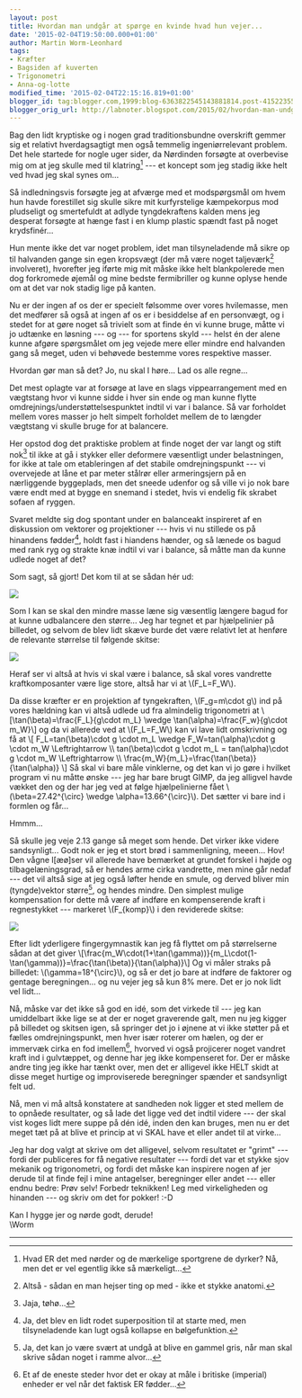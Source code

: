 ```yaml
---
layout: post
title: Hvordan man undgår at spørge en kvinde hvad hun vejer...
date: '2015-02-04T19:50:00.000+01:00'
author: Martin Worm-Leonhard
tags:
- Kræfter
- Bagsiden af kuverten
- Trigonometri
- Anna-og-lotte
modified_time: '2015-02-04T22:15:16.819+01:00'
blogger_id: tag:blogger.com,1999:blog-6363822545143881814.post-4152235515507869721
blogger_orig_url: http://labnoter.blogspot.com/2015/02/hvordan-man-undgar-at-sprge-en-kvinde.html
---
```


Bag den lidt kryptiske og i nogen grad traditionsbundne overskrift
gemmer sig et relativt hverdagsagtigt men også temmelig ingeniørrelevant
problem. Det hele startede for nogle uger sider, da Nørdinden forsøgte
at overbevise mig om at jeg skulle med til klatring[^1] --- et koncept
som jeg stadig ikke helt ved hvad jeg skal synes om... 

Så indledningsvis
forsøgte jeg at afværge med et modspørgsmål om hvem hun havde
forestillet sig skulle sikre mit kurfyrstelige kæmpekorpus mod
pludseligt og smertefuldt at adlyde tyngdekraftens kalden mens jeg
desperat forsøgte at hænge fast i en klump plastic spændt fast på noget
krydsfinér...

Hun mente ikke det var noget problem, idet man tilsyneladende må sikre
op til halvanden gange sin egen kropsvægt (der må være noget
taljeværk[^1a] involveret), hvorefter jeg iførte mig mit måske ikke
helt blankpolerede men dog forkromede øjemål og mine bedste fermibriller
og kunne oplyse hende om at det var nok stadig lige på kanten.

Nu er der ingen af os der er specielt følsomme over vores hvilemasse,
men det medfører så også at ingen af os er i besiddelse af en
personvægt, og i stedet for at gøre noget så trivielt som at finde én vi
kunne bruge, måtte vi jo udtænke en løsning --- og --- for sportens skyld ---
helst én der alene kunne afgøre spørgsmålet om jeg vejede mere eller
mindre end halvanden gang så meget, uden vi behøvede bestemme vores
respektive masser.

Hvordan gør man så det? Jo, nu skal I høre... Lad os alle regne...

Det mest oplagte var at forsøge at lave en slags vippearrangement
med en vægtstang hvor vi kunne sidde i hver sin ende og man kunne flytte
omdrejnings/understøttelsespunktet indtil vi var i balance. Så var
forholdet mellem vores masser jo helt simpelt forholdet mellem de to
længder vægtstang vi skulle bruge for at balancere.

Her opstod dog det praktiske problem at finde noget der var langt og
stift nok[^2] til ikke at gå i stykker eller deformere væsentligt under
belastningen, for ikke at tale om etableringen af det stabile
omdrejningspunkt --- vi overvejede at låne et par meter stålrør eller
armeringsjern på en nærliggende byggeplads, men det sneede udenfor og så
ville vi jo nok bare være endt med at bygge en snemand i stedet, hvis vi
endelig fik skrabet sofaen af ryggen.

Svaret meldte sig dog spontant under en balanceakt inspireret af en
diskussion om vektorer og projektioner --- hvis vi nu stillede os på
hinandens fødder[^3], holdt fast i hiandens hænder, og så lænede os
bagud med rank ryg og strakte knæ indtil vi var i balance, så måtte man
da kunne udlede noget af det?

Som sagt, så gjort! Det kom til at se sådan hér ud:

[![]({{site.url}}/images/-Y2DbyZTHiSs/VNIKocvLlRI/AAAAAAAACm4/gzU0uH-A0Ao/s1600/vlcsnap-2015-02-04-12h44m21s292.png)]({{site.url}}/images/-Y2DbyZTHiSs/VNIKocvLlRI/AAAAAAAACm4/gzU0uH-A0Ao/s1600/vlcsnap-2015-02-04-12h44m21s292.png)

Som I kan se skal den mindre masse læne sig væsentlig længere bagud for
at kunne udbalancere den større... Jeg har tegnet et par hjælpelinier på
billedet, og selvom de blev lidt skæve burde det være relativt let at
henføre de relevante størrelse til følgende skitse:

[![]({{site.url}}/images/-XWOZ3WGIvDU/VNILenyy-mI/AAAAAAAACnA/HAJ8rvXF2tQ/s1600/2015-02-04%2B12.18.05.jpg)]({{site.url}}/images/-XWOZ3WGIvDU/VNILenyy-mI/AAAAAAAACnA/HAJ8rvXF2tQ/s1600/2015-02-04%2B12.18.05.jpg)

Heraf ser vi altså at hvis vi skal være i balance, så skal vores
vandrette kraftkomposanter være lige store, altså har vi at
\\(F_L=F_W\\). 

Da disse kræfter er en projektion af tyngekraften,
\\(F_g=m\cdot g\\) ind på vores hældning kan vi altså udlede ud fra
almindelig trigonometri at \\[\tan(\beta)=\frac{F_L}{g\cdot m_L}
\wedge \tan(\alpha)=\frac{F_w}{g\cdot m_W}\\] 
og da vi allerede ved at \\(F_L=F_W\\) kan vi lave lidt omskrivning og få at
\\[
F_L=tan(\beta)\cdot g \cdot m_L \wedge F_W=tan(\alpha)\cdot g \cdot m_W \Leftrightarrow \\\ 
tan(\beta)\cdot g \cdot m_L = tan(\alpha)\cdot g \cdot m_W \Leftrightarrow \\\ 
\frac{m_W}{m_L}=\\frac{\tan(\beta)}{\tan(\alpha)}
\\]
Så skal vi bare måle vinklerne, og det kan vi jo gøre i hvilket program
vi nu måtte ønske --- jeg har bare brugt GIMP, da jeg alligvel havde
vækket den og der har jeg ved at følge hjælpelinierne fået
\\(\beta=27.42^{\circ} \wedge \alpha=13.66^{\circ}\\). Det sætter
vi bare ind i formlen og får...

Hmmm...

Så skulle jeg veje 2.13 gange så meget som hende. Det virker ikke videre
sandsynligt... Godt nok er jeg et stort brød i sammenligning, meeen...
Hov! Den vågne l\[æø\]ser vil allerede have bemærket at grundet forskel
i højde og tilbagelæningsgrad, så er hendes arme cirka vandrette, men
mine går nedaf --- det vil altså sige at jeg også løfter hende en smule,
og derved bliver min (tyngde)vektor større[^4], og hendes mindre. Den
simplest mulige kompensation for dette må være af indføre en
kompenserende kraft i regnestykket --- markeret \\(F_{komp}\\) i den
reviderede skitse:

[![]({{site.url}}/images/-C7gjrj1Aepo/VNIXkX36kLI/AAAAAAAACnQ/jWTMvCkOSXQ/s1600/2015-02-04%2B13.56.45.jpg)]({{site.url}}/images/-C7gjrj1Aepo/VNIXkX36kLI/AAAAAAAACnQ/jWTMvCkOSXQ/s1600/2015-02-04%2B13.56.45.jpg)

Efter lidt yderligere fingergymnastik kan jeg få flyttet om på
størrelserne sådan at det giver
\\[\frac{m_W\cdot(1+\tan(\gamma))}{m_L\cdot(1-\tan(\gamma))}=\frac{\tan(\beta)}{\tan(\alpha)}\\]
Og vi måler straks på billedet: \\(\gamma=18^{\circ}\\), og så er det
jo bare at indføre de faktorer og gentage beregningen... og nu vejer jeg
så kun 8% mere. Det er jo nok lidt vel lidt...

Nå, måske var det ikke så god en idé, som det virkede til --- jeg kan
umiddelbart ikke lige se at der er noget graverende galt, men nu jeg
kigger på billedet og skitsen igen, så springer det jo i øjnene at vi
ikke støtter på et fælles omdrejningspunkt, men hver især roterer om
hælen, og der er immervæk cirka en fod imellem[^5], hvorved vi også
projicerer noget vandret kraft ind i gulvtæppet, og denne har jeg ikke
kompenseret for. Der er måske andre ting jeg ikke har tænkt over, men
det er alligevel ikke HELT skidt at disse meget hurtige og improviserede
beregninger spænder et sandsynligt felt ud.

Nå, men vi må altså konstatere at sandheden nok ligger et sted mellem de
to opnåede resultater, og så lade det ligge ved det indtil videre --- der
skal vist koges lidt mere suppe på dén idé, inden den kan bruges, men nu
er det meget tæt på at blive et princip at vi SKAL have et eller andet
til at virke...

Jeg har dog valgt at skrive om det alligevel, selvom resultatet er
"grimt" --- fordi der publiceres for få negative resultater --- fordi det
var et stykke sjov mekanik og trigonometri, og fordi det måske kan
inspirere nogen af jer derude til at finde fejl i mine antagelser,
beregninger eller andet --- eller endnu bedre: Prøv selv! Forbedr
teknikken! Leg med virkeligheden og hinanden --- og skriv om det for
pokker! :-D

Kan I hygge jer og nørde godt, derude!  
\\Worm

------------------------------------------------------------------------

[^1]: Hvad ER det med nørder og de mærkelige sportgrene de dyrker? Nå,
    men det er vel egentlig ikke så mærkeligt...

[^1a]: Altså - sådan en man hejser ting op med - ikke et stykke
    anatomi.

[^2]: Jaja, tøhø...

[^3]: Ja, det blev en lidt rodet superposition til at starte med, men
    tilsyneladende kan lugt også kollapse en bølgefunktion.

[^4]: Ja, det kan jo være svært at undgå at blive en gammel gris, når
    man skal skrive sådan noget i ramme alvor...

[^5]: Et af de eneste steder hvor det er okay at måle i britiske
    (imperial) enheder er vel når det faktisk ER fødder...
